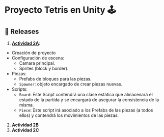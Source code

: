 # Proyecto Tetris en Unity 🕹️

## 📌 Releases
1. **[Actividad 2A](https://github.com/pprodman/Tetris/releases/tag/v.1.0)**:
- Creación de proyecto
- Configuración de escena:
  - Camara principal.
  - Sprites (block y  border).
- Piezas:
  -   Prefabs de bloques para las piezas.
  - `Spawner`: objeto encargado de crear piezas nuevas.
- Scripts:
  - `Board`: Este Script contendrá una clase estática que almacenará el estado de la partida y se encargará de asegurar la consistencia de la misma.
  - `Piece`: Este script irá asociado a los Prefabs de las piezas (a todos ellos) y contendrá los movimientos de las piezas.
 
2. **Actividad 2B**
3. **Actividad 2C**
